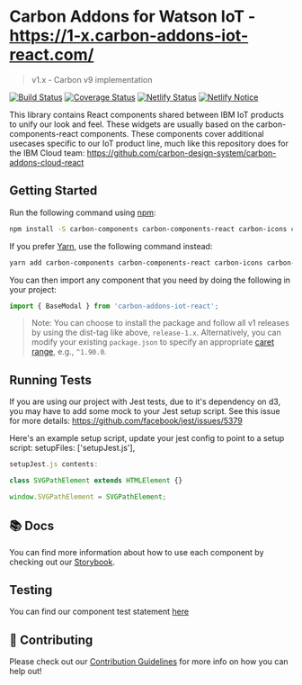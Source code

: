 # Carbon Addons for Watson IoT - https://1-x.carbon-addons-iot-react.com/

> v1.x - Carbon v9 implementation

[![Build Status](https://travis-ci.org/IBM/carbon-addons-iot-react.svg?branch=1.x)](https://travis-ci.org/IBM/carbon-addons-iot-react/branches)
[![Coverage Status](https://coveralls.io/repos/github/IBM/carbon-addons-iot-react/badge.svg?branch=1.x)](https://coveralls.io/github/IBM/carbon-addons-iot-react?branch=1.x)
[![Netlify Status](https://api.netlify.com/api/v1/badges/d037c99a-d51a-4729-bf7c-589679e2663e/deploy-status)](https://app.netlify.com/sites/carbon-addons-iot-react/deploys)
[![Netlify Notice](https://www.netlify.com/img/global/badges/netlify-light.svg)](https://www.netlify.com)

This library contains React components shared between IBM IoT products to unify our look and feel. These widgets are usually based on the carbon-components-react components. These components cover additional usecases specific to our IoT product line, much like this repository does for the IBM Cloud team: <https://github.com/carbon-design-system/carbon-addons-cloud-react>

## Getting Started

Run the following command using [npm](https://www.npmjs.com/):

```bash
npm install -S carbon-components carbon-components-react carbon-icons carbon-addons-iot-react@release-1.x
```

If you prefer [Yarn](https://yarnpkg.com/en/), use the following command instead:

```bash
yarn add carbon-components carbon-components-react carbon-icons carbon-addons-iot-react@release-1.x
```

You can then import any component that you need by doing the following in your project:

```js
import { BaseModal } from 'carbon-addons-iot-react';
```

> Note: You can choose to install the package and follow all v1 releases by using the dist-tag like above, `release-1.x`. Alternatively, you can modify your existing `package.json` to specify an appropriate [caret range](https://yarnpkg.com/en/docs/dependency-versions#toc-caret-ranges), e.g., `^1.90.0`.

## Running Tests

If you are using our project with Jest tests, due to it's dependency on d3, you may have to add some mock to your
Jest setup script. See this issue for more details: https://github.com/facebook/jest/issues/5379

Here's an example setup script, update your jest config to point to a setup script:
setupFiles: ['setupJest.js'],

```js
setupJest.js contents:

class SVGPathElement extends HTMLElement {}

window.SVGPathElement = SVGPathElement;
```

## 📚 Docs

You can find more information about how to use each component by checking out our [Storybook](https://1-x.carbon-addons-iot-react.com/).

## Testing

You can find our component test statement [here](./src/components/COMPONENT_TEST)

## 🤲 Contributing

Please check out our [Contribution Guidelines](./.github/CONTRIBUTING.MD) for more info on how you can help out!
